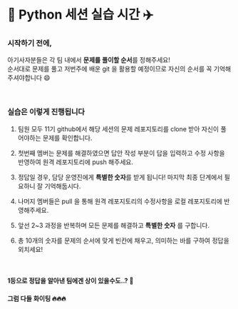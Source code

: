 # 🦁 Python 세션 실습 시간 ✈️
 

### 시작하기 전에, 


아기사자분들은 각 팀 내에서 **문제를 풀이할 순서**를 정해주세요! <br>
순서대로 문제를 풀고 저번주에 배운 git 을 활용할 예정이므로 자신의 순서를 꼭 기억해주셔야합니다 😄

<br>

### 실습은 이렇게 진행됩니다

1. 팀원 모두 11기 github에서 해당 세션의 문제 레포지토리를 clone 받아 자신이 풀어야하는 문제를 확인합니다.

2. 첫번째 멤버는 문제를 해결하였으면 답안 작성 부분이 답을 입력하고 수정 사항을 반영하여 원격 레포지토리에 push 해주세요.

3. 정답일 경우, 담당 운영진에게 **특별한 숫자**를 받게 됩니다! 마지막 최종 단계에서 필요하니 잘 기억해둡시다.

4. 나머지 멤버들은 pull 을 통해 원격 레포지토리의 수정사항을 로컬 레포지토리에 반영해주세요.

5. 앞선 2~3 과정을 반복하며 모든 문제를 해결하고 **특별한 숫자** 를 구합니다. 

6. 총 10개의 숫자를 문제의 순서에 맞게 빈칸에 채우고, 의미하는 바를 구하여 정답을 외치세요!

<br>


#### 1등으로 정답을 알아낸 팀에겐 상이 있을수도..? 🥰
#### 그럼 다들 화이팅 🔥🔥🔥